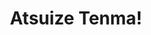 --- 
title: "Atsuize Tenma!"
publishdate: "2019-2-13T16:48:46+02:00"
src: "https://365manga.net/manga/atsuize-tenma"
image: "https://data.365manga.net/images/thumbnails/30552-atsuize-tenma.jpg"
description: " Also have 1 Volume (Collector's Edition) called 'Tetsu to Tenma' (Including 'Atsuize! Tenma' and 'Burai na kaze Tetsu' in a single volume)."
---